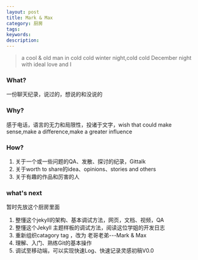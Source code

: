 ```yaml
---
layout: post
title: Mark & Max
category: 厨房
tags: 
keywords: 
description: 
---
```


> a cool & old man in cold cold winter night,cold cold December night with ideal love and I

### What?

一份聊天纪录，说过的，想说的和没说的

### Why?

感于电话，语言的无力和局限性，投诸于文字，wish that could make sense,make a difference,make a greater influence 

### How?

1. 关于一个或一些问题的QA、发散、探讨的纪录，Gittalk
2. 关于worth to share的idea、opinions、stories and others
3. 关于有趣的作品和厉害的人


### what's next

暂时先放这个厨房里面

1. 整懂这个jekyll的架构、基本调试方法，网页，文档、视频，QA
2. 整懂这个Jekyll 主题样板的调试方法，阅读这位学姐的开发日志
3. 重新组织catagory tag ，改为 老哥老弟---Mark & Max
4. 理解、入门、熟练Git的基本操作
5. 调试至移动端，可以实现快速Log、快速记录灵感初稿V0.0
